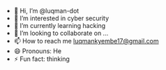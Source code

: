 - 👋 Hi, I’m @luqman-dot
- 👀 I’m interested in cyber security
- 🌱 I’m currently learning hacking
- 💞️ I’m looking to collaborate on ...
- 📫 How to reach me luqmankyembe17@gmail.com
- 😄 Pronouns: He
- ⚡ Fun fact: thinking

<!---
luqman-dot/luqman-dot is a ✨ special ✨ repository because its `README.md` (this file) appears on your GitHub profile.
You can click the Preview link to take a look at your changes.
--->
